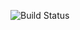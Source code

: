 ![Build Status](https://codebuild.us-east-1.amazonaws.com/badges?uuid=eyJlbmNyeXB0ZWREYXRhIjoiMHNOR2NMRDhNRGcvVjhUb294ZTFvVXh2MkJuZXBHRC9NNUR1ZDFGeFJTNU1mM1BoWmZRbk4zSWNFNlErOTBVaVJRQWs5QmxueEtGSnJlUHM2b29TclFRPSIsIml2UGFyYW1ldGVyU3BlYyI6IkZMNkcvTGV4RnpCWGlzNGUiLCJtYXRlcmlhbFNldFNlcmlhbCI6MX0%3D&branch=master)

